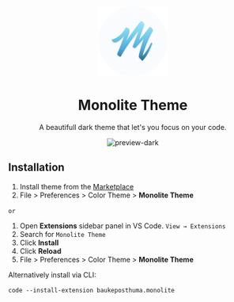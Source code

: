 <div align="center">

<img src="https://raw.githubusercontent.com/baukeposthuma/monolite/master/icon.png" width="140" />

# Monolite Theme

A beautifull dark theme that let's you focus on your code.

![preview-dark](https://github.com/baukeposthuma/monolite/master/screenshot-dark.png)

</div>

## Installation

1. Install theme from the [Marketplace](https://marketplace.visualstudio.com/items?itemName=baukeposthuma.monolite)
2. File > Preferences > Color Theme > **Monolite Theme**

```or```

1. Open **Extensions** sidebar panel in VS Code. `View → Extensions`
2. Search for `Monolite Theme`
3. Click **Install**
4. Click **Reload**
5. File > Preferences > Color Theme > **Monolite Theme**

Alternatively install via CLI:
```
code --install-extension baukeposthuma.monolite
```
